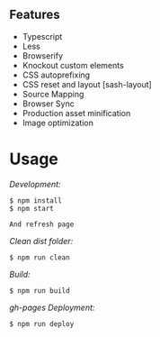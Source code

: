 
## Features
- Typescript
- Less
- Browserify
- Knockout custom elements
- CSS autoprefixing
- CSS reset and layout [sash-layout]
- Source Mapping
- Browser Sync
- Production asset minification
- Image optimization

# Usage

*Development:*
```shell
$ npm install
$ npm start

And refresh page
```

*Clean dist folder:*
```shell
$ npm run clean
```

*Build:*
```shell
$ npm run build
```

*gh-pages Deployment:*
```shell
$ npm run deploy
```
